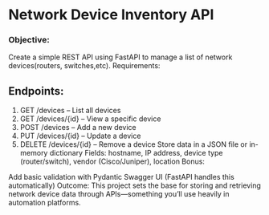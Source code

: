 # Network Device Inventory API
### Objective:
Create a simple REST API using FastAPI to manage a list of network devices(routers, switches,etc).
Requirements:

## Endpoints:
1. GET /devices – List all devices
2. GET /devices/{id} – View a specific device
3. POST /devices – Add a new device
4. PUT /devices/{id} – Update a device
5. DELETE /devices/{id} – Remove a device
Store data in a JSON file or in-memory dictionary
Fields: hostname, IP address, device type (router/switch), vendor (Cisco/Juniper), location
Bonus:

Add basic validation with Pydantic
Swagger UI (FastAPI handles this automatically)
Outcome:
This project sets the base for storing and retrieving network device data through APIs—something you’ll use heavily in automation platforms.
